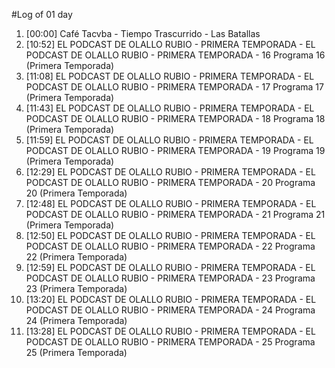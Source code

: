 #Log of 01 day

1. [00:00] Café Tacvba - Tiempo Trascurrido - Las Batallas
1. [10:52] EL PODCAST DE OLALLO RUBIO - PRIMERA TEMPORADA - EL PODCAST DE OLALLO RUBIO - PRIMERA TEMPORADA - 16 Programa 16 (Primera Temporada)
1. [11:08] EL PODCAST DE OLALLO RUBIO - PRIMERA TEMPORADA - EL PODCAST DE OLALLO RUBIO - PRIMERA TEMPORADA - 17 Programa 17 (Primera Temporada)
1. [11:43] EL PODCAST DE OLALLO RUBIO - PRIMERA TEMPORADA - EL PODCAST DE OLALLO RUBIO - PRIMERA TEMPORADA - 18 Programa 18 (Primera Temporada)
1. [11:59] EL PODCAST DE OLALLO RUBIO - PRIMERA TEMPORADA - EL PODCAST DE OLALLO RUBIO - PRIMERA TEMPORADA - 19 Programa 19 (Primera Temporada)
1. [12:29] EL PODCAST DE OLALLO RUBIO - PRIMERA TEMPORADA - EL PODCAST DE OLALLO RUBIO - PRIMERA TEMPORADA - 20 Programa 20 (Primera Temporada)
1. [12:48] EL PODCAST DE OLALLO RUBIO - PRIMERA TEMPORADA - EL PODCAST DE OLALLO RUBIO - PRIMERA TEMPORADA - 21 Programa 21 (Primera Temporada)
1. [12:50] EL PODCAST DE OLALLO RUBIO - PRIMERA TEMPORADA - EL PODCAST DE OLALLO RUBIO - PRIMERA TEMPORADA - 22 Programa 22 (Primera Temporada)
1. [12:59] EL PODCAST DE OLALLO RUBIO - PRIMERA TEMPORADA - EL PODCAST DE OLALLO RUBIO - PRIMERA TEMPORADA - 23 Programa 23 (Primera Temporada)
1. [13:20] EL PODCAST DE OLALLO RUBIO - PRIMERA TEMPORADA - EL PODCAST DE OLALLO RUBIO - PRIMERA TEMPORADA - 24 Programa 24 (Primera Temporada)
1. [13:28] EL PODCAST DE OLALLO RUBIO - PRIMERA TEMPORADA - EL PODCAST DE OLALLO RUBIO - PRIMERA TEMPORADA - 25 Programa 25 (Primera Temporada)
